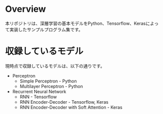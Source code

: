 # Overview
本リポジトリは、深層学習の基本モデルをPython、Tensorflow、Kerasによって実装したサンプルプログラム集です。

# 収録しているモデル
現時点で収録しているモデルは、以下の通りです。

  - Perceptron
    - Simple Perceptron - Python
    - Multilayer Perceptron - Python
  - Recurrent Neural Network
    - RNN - Tensorflow
    - RNN Encoder-Decoder - Tensorflow, Keras
    - RNN Encoder-Decoder with Soft Attention - Keras
